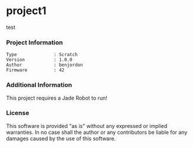 project1
================

test

### Project Information
```
Type              : Scratch
Version           : 1.0.0
Author            : benjordon
Firmware          : 42
```

### Additional Information
This project requires a Jade Robot to run!

### License
This software is provided "as is" without any expressed or implied warranties.  In no case shall the author or any contributors be liable for any damages caused by the use of this software.

